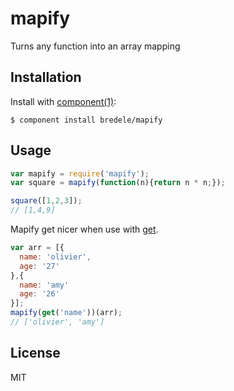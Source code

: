 # mapify

  Turns any function into an array mapping

## Installation

  Install with [component(1)](http://component.io):

    $ component install bredele/mapify

## Usage

```js
var mapify = require('mapify');
var square = mapify(function(n){return n * n;});

square([1,2,3]);
// [1,4,9]

```

Mapify get nicer when use with [get](https://github.com/timoxley/get).

```js
var arr = [{
  name: 'olivier',
  age: '27'
},{
  name: 'amy'
  age: '26'
}];
mapify(get('name'))(arr);
// ['olivier', 'amy']

```

## License

  MIT
